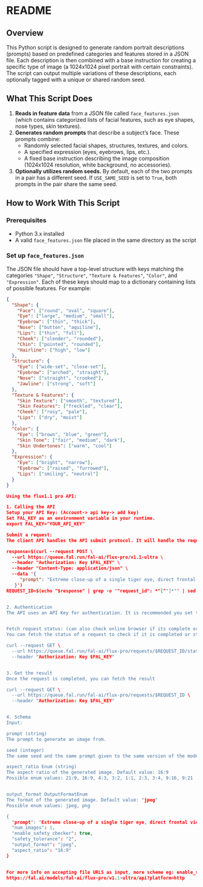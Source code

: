 # README

## Overview
This Python script is designed to generate random portrait descriptions (prompts) based on predefined categories and features stored in a JSON file. Each description is then combined with a base instruction for creating a specific type of image (a 1024x1024 pixel portrait with certain constraints). The script can output multiple variations of these descriptions, each optionally tagged with a unique or shared random seed.

## What This Script Does

1. **Reads in feature data** from a JSON file called `face_features.json` (which contains categorized lists of facial features, such as eye shapes, nose types, skin textures).
2. **Generates random prompts** that describe a subject’s face. These prompts combine:
   - Randomly selected facial shapes, structures, textures, and colors.
   - A specified expression (eyes, eyebrows, lips, etc.).
   - A fixed base instruction describing the image composition (1024x1024 resolution, white background, no accessories).
3. **Optionally utilizes random seeds.** By default, each of the two prompts in a pair has a different seed. If `USE_SAME_SEED` is set to `True`, both prompts in the pair share the same seed.

## How to Work With This Script

### Prerequisites
- Python 3.x installed
- A valid `face_features.json` file placed in the same directory as the script

### Set up `face_features.json`
The JSON file should have a top-level structure with keys matching the categories `"Shape"`, `"Structure"`, `"Texture & Features"`, `"Color"`, and `"Expression"`. Each of these keys should map to a dictionary containing lists of possible features. For example:

```json
{
  "Shape": {
    "Face": ["round", "oval", "square"],
    "Eye": ["large", "medium", "small"],
    "Eyebrow": ["thin", "thick"],
    "Nose": ["button", "aquiline"],
    "Lips": ["thin", "full"],
    "Cheek": ["slender", "rounded"],
    "Chin": ["pointed", "rounded"],
    "Hairline": ["high", "low"]
  },
  "Structure": {
    "Eye": ["wide-set", "close-set"],
    "Eyebrow": ["arched", "straight"],
    "Nose": ["straight", "crooked"],
    "Jawline": ["strong", "soft"]
  },
  "Texture & Features": {
    "Skin Texture": ["smooth", "textured"],
    "Skin Features": ["freckled", "clear"],
    "Cheek": ["rosy", "pale"],
    "Lips": ["dry", "moist"]
  },
  "Color": {
    "Eye": ["brown", "blue", "green"],
    "Skin Tone": ["fair", "medium", "dark"],
    "Skin Undertones": ["warm", "cool"]
  },
  "Expression": {
    "Eye": ["bright", "narrow"],
    "Eyebrow": ["raised", "furrowed"],
    "Lips": ["smiling", "neutral"]
  }
}

Using the flux1.1 pro API:

1. Calling the API
Setup your API Key: (Account-> api key-> add key)
Set FAL_KEY as an environment variable in your runtime.
export FAL_KEY="YOUR_API_KEY"

Submit a request:
The client API handles the API submit protocol. It will handle the request status updates and return the result when the request is completed.

response=$(curl --request POST \
  --url https://queue.fal.run/fal-ai/flux-pro/v1.1-ultra \
  --header "Authorization: Key $FAL_KEY" \
  --header "Content-Type: application/json" \
  --data '{
     "prompt": "Extreme close-up of a single tiger eye, direct frontal view. Detailed iris and pupil. Sharp focus on eye texture and color. Natural lighting to capture authentic eye shine and depth. The word \"FLUX\" is painted over it in big, white brush strokes with visible texture."
   }')
REQUEST_ID=$(echo "$response" | grep -o '"request_id": *"[^"]*"' | sed 's/"request_id": *//; s/"//g')


2. Authentication
The API uses an API Key for authentication. It is recommended you set the FAL_KEY environment variable in your runtime when possible.


Fetch request status: (can also check online browser if its complete or not as well)
You can fetch the status of a request to check if it is completed or still in progress.

curl --request GET \
  --url https://queue.fal.run/fal-ai/flux-pro/requests/$REQUEST_ID/status \
  --header "Authorization: Key $FAL_KEY"


3. Get the result
Once the request is completed, you can fetch the result

curl --request GET \
  --url https://queue.fal.run/fal-ai/flux-pro/requests/$REQUEST_ID \
  --header "Authorization: Key $FAL_KEY"


4. Schema
Input:

prompt (string)
The prompt to generate an image from.

seed (integer)
The same seed and the same prompt given to the same version of the model will output the same image every time.

aspect_ratio Enum (string)
The aspect ratio of the generated image. Default value: 16:9
Possible enum values: 21:9, 16:9, 4:3, 3:2, 1:1, 2:3, 3:4, 9:16, 9:21


output_format OutputFormatEnum
The format of the generated image. Default value: "jpeg"
Possible enum values: jpeg, png

{
  "prompt": "Extreme close-up of a single tiger eye, direct frontal view. Detailed iris and pupil. Sharp focus on eye texture and color. Natural lighting to capture authentic eye shine and depth. The word \"FLUX\" is painted over it in big, white brush strokes with visible texture.",
  "num_images": 1,
  "enable_safety_checker": true,
  "safety_tolerance": "2",
  "output_format": "jpeg",
  "aspect_ratio": "16:9"
}


For more info on accepting file URLS as input, more scheme eg: enable_safety_checker, sync_mode, ImageSize etc go to:
https://fal.ai/models/fal-ai/flux-pro/v1.1-ultra/api?platform=http